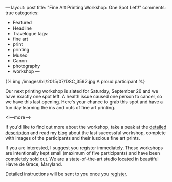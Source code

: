—
layout: post
title: "Fine Art Printing Workshop: One Spot Left!"
comments: true
categories:
- Featured
- Headline
- Travelogue
tags:
- fine art
- print
- printing
- Museo
- Canon
- photography
- workshop
—

{% img /images/bli/2015/07/DSC_3592.jpg A proud participant %}

Our next printing workshop is slated for Saturday, September 26 and we have exactly one spot left. A health issue caused one person to cancel, so we have this last opening. Here's your chance to grab this spot and have a fun day learning the ins and outs of fine art printing.

<!—more—>

If you'd like to find out more about the workshop, take a peak at the [detailed description](http://www.lesterpickerphoto.com/workshops/upcoming-workshops.html) and read my [blog](http://www.lesterpickerphoto.com/2015/07/13/print-workshop/) about the last successful workshop, complete with images of the participants and their luscious fine art prints.

If you are interested, I suggest you register immediately. These workshops are intentionally kept small (maximum of five participants) and have been completely sold out. We are a state-of-the-art studio located in beautiful Havre de Grace, Maryland. 

Detailed instructions will be sent to you once you [register](http://shop.lesterpickerphoto.com/page/803). 

